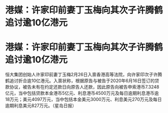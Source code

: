 # 港媒：许家印前妻丁玉梅向其次子许腾鹤追讨逾10亿港元

# 港媒：许家印前妻丁玉梅向其次子许腾鹤追讨逾10亿港元

恒大集团创始人许家印前妻丁玉梅2月26日入禀香港高等法院，向许家印次子许腾鹤追讨折合逾10亿港元。入禀状称，根据原告与被告于2020年6月16日签订的贷款协议，被告未有在约定还款日向原告人还款，因此原告向被告申索港币7.3248亿元，当中包括贷款本金港币5亿元、利息港币4500万元及每日逾期利息港币逾18万元；美元4097万元，当中包括本金美元3000万元、利息美元270万元及每日逾期利息美元827万元。（星岛日报）

